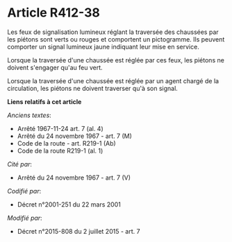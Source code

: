 # Article R412-38

Les feux de signalisation lumineux réglant la traversée des chaussées par les piétons sont verts ou rouges et comportent un
pictogramme. Ils peuvent comporter un signal lumineux jaune indiquant leur mise en service. 

Lorsque la traversée d'une chaussée est réglée par ces feux, les piétons ne doivent s'engager qu'au feu vert.

Lorsque la traversée d'une chaussée est réglée par un agent chargé de la circulation, les piétons ne doivent traverser qu'à
son signal.

**Liens relatifs à cet article**

_Anciens textes_:

  - Arrêté 1967-11-24 art. 7 (al. 4)
  - Arrêté du 24 novembre 1967 - art. 7 (M)
  - Code de la route - art. R219-1 (Ab)
  - Code de la route R219-1 (al. 1)

_Cité par_:

  - Arrêté du 24 novembre 1967 - art. 7 (V)

_Codifié par_:

  - Décret n°2001-251 du 22 mars 2001

_Modifié par_:

  - Décret n°2015-808 du 2 juillet 2015 - art. 7
